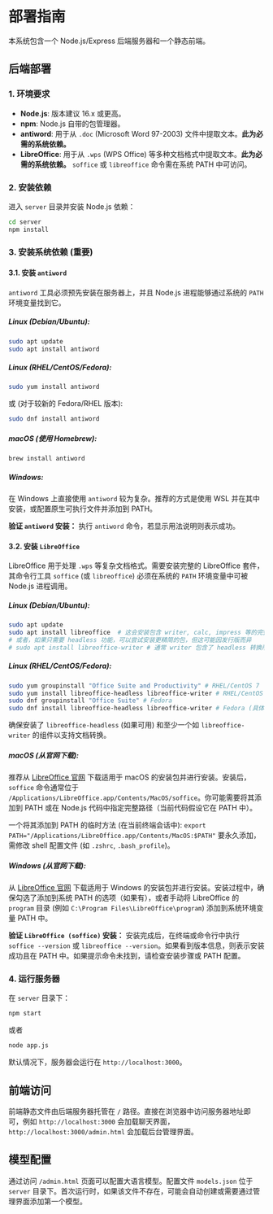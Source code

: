 # 部署指南

本系统包含一个 Node.js/Express 后端服务器和一个静态前端。

## 后端部署

### 1. 环境要求

*   **Node.js**: 版本建议 16.x 或更高。
*   **npm**: Node.js 自带的包管理器。
*   **antiword**: 用于从 `.doc` (Microsoft Word 97-2003) 文件中提取文本。**此为必需的系统依赖。**
*   **LibreOffice**: 用于从 `.wps` (WPS Office) 等多种文档格式中提取文本。**此为必需的系统依赖。** `soffice` 或 `libreoffice` 命令需在系统 PATH 中可访问。

### 2. 安装依赖

进入 `server` 目录并安装 Node.js 依赖：

```bash
cd server
npm install
```

### 3. 安装系统依赖 (重要)

#### 3.1. 安装 `antiword`

`antiword` 工具必须预先安装在服务器上，并且 Node.js 进程能够通过系统的 `PATH` 环境变量找到它。

##### Linux (Debian/Ubuntu):

```bash
sudo apt update
sudo apt install antiword
```

##### Linux (RHEL/CentOS/Fedora):

```bash
sudo yum install antiword
```
或 (对于较新的 Fedora/RHEL 版本):
```bash
sudo dnf install antiword
```

##### macOS (使用 Homebrew):

```bash
brew install antiword
```

##### Windows:
在 Windows 上直接使用 `antiword` 较为复杂。推荐的方式是使用 WSL 并在其中安装，或配置原生可执行文件并添加到 PATH。

**验证 `antiword` 安装：**
执行 `antiword` 命令，若显示用法说明则表示成功。

#### 3.2. 安装 `LibreOffice`

LibreOffice 用于处理 `.wps` 等复杂文档格式。需要安装完整的 LibreOffice 套件，其命令行工具 `soffice` (或 `libreoffice`) 必须在系统的 `PATH` 环境变量中可被 Node.js 进程调用。

##### Linux (Debian/Ubuntu):

```bash
sudo apt update
sudo apt install libreoffice  # 这会安装包含 writer, calc, impress 等的完整套件
# 或者，如果只需要 headless 功能，可以尝试安装更精简的包，但这可能因发行版而异
# sudo apt install libreoffice-writer # 通常 writer 包含了 headless 转换所需的功能
```

##### Linux (RHEL/CentOS/Fedora):

```bash
sudo yum groupinstall "Office Suite and Productivity" # RHEL/CentOS 7
sudo yum install libreoffice-headless libreoffice-writer # RHEL/CentOS 7/8 (具体包名可能变化)
sudo dnf groupinstall "Office Suite" # Fedora
sudo dnf install libreoffice-headless libreoffice-writer # Fedora (具体包名可能变化)
```
确保安装了 `libreoffice-headless` (如果可用) 和至少一个如 `libreoffice-writer` 的组件以支持文档转换。

##### macOS (从官网下载):
推荐从 [LibreOffice 官网](https://www.libreoffice.org/download/download/) 下载适用于 macOS 的安装包并进行安装。安装后，`soffice` 命令通常位于 `/Applications/LibreOffice.app/Contents/MacOS/soffice`。你可能需要将其添加到 PATH 或在 Node.js 代码中指定完整路径（当前代码假设它在 PATH 中）。

一个将其添加到 PATH 的临时方法 (在当前终端会话中): 
`export PATH="/Applications/LibreOffice.app/Contents/MacOS:$PATH"`
要永久添加，需修改 shell 配置文件 (如 `.zshrc`, `.bash_profile`)。

##### Windows (从官网下载):
从 [LibreOffice 官网](https://www.libreoffice.org/download/download/) 下载适用于 Windows 的安装包并进行安装。安装过程中，确保勾选了添加到系统 PATH 的选项（如果有），或者手动将 LibreOffice 的 `program` 目录 (例如 `C:\Program Files\LibreOffice\program`) 添加到系统环境变量 PATH 中。

**验证 `LibreOffice (soffice)` 安装：**
安装完成后，在终端或命令行中执行 `soffice --version` 或 `libreoffice --version`。如果看到版本信息，则表示安装成功且在 PATH 中。如果提示命令未找到，请检查安装步骤或 PATH 配置。

### 4. 运行服务器

在 `server` 目录下：

```bash
npm start
```
或者
```bash
node app.js
```

默认情况下，服务器会运行在 `http://localhost:3000`。

## 前端访问

前端静态文件由后端服务器托管在 `/` 路径。直接在浏览器中访问服务器地址即可，例如 `http://localhost:3000` 会加载聊天界面，`http://localhost:3000/admin.html` 会加载后台管理界面。

## 模型配置

通过访问 `/admin.html` 页面可以配置大语言模型。配置文件 `models.json` 位于 `server` 目录下。首次运行时，如果该文件不存在，可能会自动创建或需要通过管理界面添加第一个模型。 